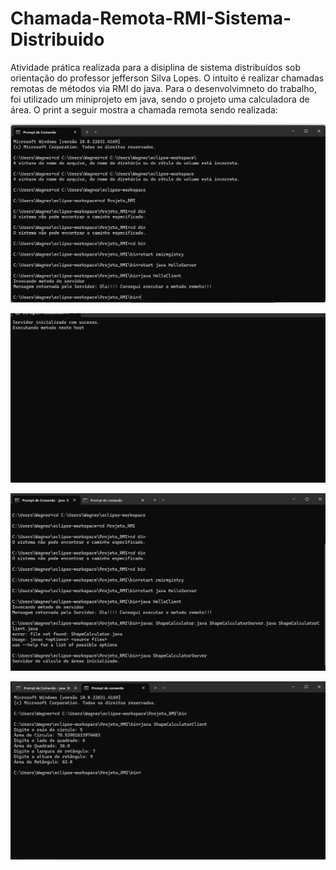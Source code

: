 # Chamada-Remota-RMI-Sistema-Distribuido

Atividade prática realizada para a disiplina de sistema distribuídos sob orientação do professor jefferson Silva Lopes.
O intuito é realizar chamadas remotas de métodos via RMI do java. Para o desenvolvimneto do trabalho, foi utilizado um miniprojeto em java, sendo o projeto uma calculadora de área.
O print a seguir mostra a chamada remota sendo realizada:

![Image](Captura%20de%20Tela%20(57).png)

![Image](Captura%20de%20Tela%20(58).png)

![Image](Captura%20de%20Tela%20(59).png)

![Image](Captura%20de%20Tela%20(60).png)
